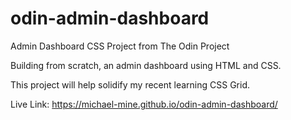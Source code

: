 # odin-admin-dashboard
Admin Dashboard CSS Project from The Odin Project

Building from scratch, an admin dashboard using HTML and CSS.

This project will help solidify my recent learning CSS Grid.

Live Link: https://michael-mine.github.io/odin-admin-dashboard/
